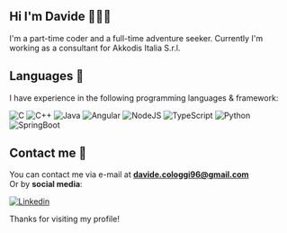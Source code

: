 ## Hi I'm <b>Davide</b> 🙋🏼‍♂️

I'm a part-time coder and a full-time adventure seeker. Currently I'm working as a consultant for Akkodis Italia S.r.l.

## Languages 👾

I have experience in the following programming languages & framework:

![C](https://img.shields.io/badge/c-%2300599C.svg?style=for-the-badge&logo=c&logoColor=white)
![C++](https://img.shields.io/badge/c++-%2300599C.svg?style=for-the-badge&logo=c%2B%2B&logoColor=white)
![Java](https://img.shields.io/badge/java-%23ED8B00.svg?style=for-the-badge&logo=openjdk&logoColor=white)
![Angular](https://img.shields.io/badge/angular-%23DD0031.svg?style=for-the-badge&logo=angular&logoColor=white)
![NodeJS](https://img.shields.io/badge/node.js-6DA55F?style=for-the-badge&logo=node.js&logoColor=white)
![TypeScript](https://img.shields.io/badge/typescript-%23007ACC.svg?style=for-the-badge&logo=typescript&logoColor=white)
![Python](https://img.shields.io/badge/python-3670A0?style=for-the-badge&logo=python&logoColor=ffdd54)
![SpringBoot](https://img.shields.io/badge/SpringBoot-6DB33F?style=for-the-badge&logo=Spring&logoColor=white)

## Contact me 📩

You can contact me via e-mail at **davide.cologgi96@gmail.com**      
Or by **social media**:

[![Linkedin](https://img.shields.io/badge/-@davidecologgi-0072b1?style=flat-square&logo=linkedin&logoColor=white&link=https://www.linkedin.com/in/davide-cologgi/)](https://www.linkedin.com/in/davide-cologgi/)

Thanks for visiting my profile!
